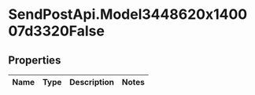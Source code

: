 # SendPostApi.Model3448620x140007d3320False

## Properties
Name | Type | Description | Notes
------------ | ------------- | ------------- | -------------


